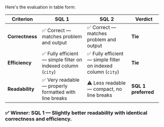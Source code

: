 Here's the evaluation in table form:

| Criterion       | SQL 1                                                        | SQL 2                                                        | Verdict             |
| --------------- | ------------------------------------------------------------ | ------------------------------------------------------------ | ------------------- |
| **Correctness** | ✅ Correct — matches problem and output                       | ✅ Correct — matches problem and output                       | **Tie**             |
| **Efficiency**  | ✅ Fully efficient — simple filter on indexed column (`city`) | ✅ Fully efficient — simple filter on indexed column (`city`) | **Tie**             |
| **Readability** | ✅ Very readable — properly formatted with line breaks        | ⚠️ Less readable — compact, no line breaks                   | **SQL 1 preferred** |

### ✅ **Winner:** **SQL 1** — Slightly better readability with identical correctness and efficiency.
